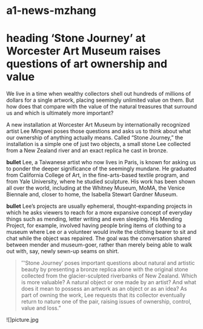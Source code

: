 # a1-news-mzhang

# heading ‘Stone Journey’ at Worcester Art Museum raises questions of art ownership and value

We live in a time when wealthy collectors shell out hundreds of millions of dollars for a single artwork, placing seemingly unlimited value on them. But how does that compare with the value of the natural treasures that surround us and which is ultimately more important?

A new installation at Worcester Art Museum by internationally recognized artist Lee Mingwei poses those questions and asks us to think about what our ownership of anything actually means. Called “Stone Journey,” the installation is a simple one of just two objects, a small stone Lee collected from a New Zealand river and an exact replica he cast in bronze.

**bullet** Lee, a Taiwanese artist who now lives in Paris, is known for asking us to ponder the deeper significance of the seemingly mundane. He graduated from California College of Art, in the fine-arts-based textile program, and from Yale University, where he studied sculpture. His work has been shown all over the world, including at the Whitney Museum, MoMA, the Venice Biennale and, closer to home, the Isabella Stewart Gardner Museum.

**bullet** Lee’s projects are usually ephemeral, thought-expanding projects in which he asks viewers to reach for a more expansive concept of everyday things such as mending, letter writing and even sleeping. His Mending Project, for example, involved having people bring items of clothing to a museum where Lee or a volunteer would invite the clothing bearer to sit and chat while the object was repaired. The goal was the conversation shared between mender and museum-goer, rather than merely being able to walk out with, say, newly sewn-up seams on shirt.

<blockquote>
″‘Stone Journey’ poses important questions about natural and artistic beauty by presenting a bronze replica alone with the original stone collected from the glacier-sculpted riverbanks of New Zealand. Which is more valuable? A natural object or one made by an artist? And what does it mean to possess an artwork as an object or as an idea? As part of owning the work, Lee requests that its collector eventually return to nature one of the pair, raising issues of ownership, control, value and loss.”
</blockquote>

![]picture.jpg
